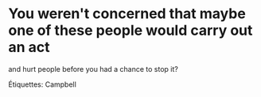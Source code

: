 # You weren't concerned that maybe one of these people would carry out an act
and hurt people before you had a chance to stop it?

Étiquettes: Campbell